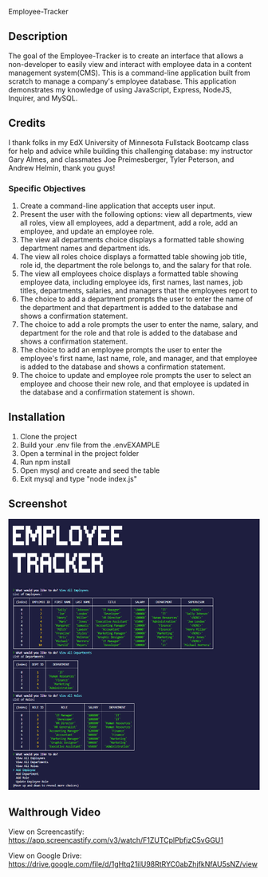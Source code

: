 Employee-Tracker

## Description
The goal of the Employee-Tracker is to create an interface that allows a non-developer to easily view and interact with employee data in a content management system(CMS).  This is a command-line application built from scratch to manage a company's employee database.  This application demonstrates my knowledge of using JavaScript, Express, NodeJS, Inquirer, and MySQL.

## Credits

I thank folks in my EdX University of Minnesota Fullstack Bootcamp class for help and advice while building this challenging database: my instructor Gary Almes, and classmates Joe Preimesberger, Tyler Peterson, and Andrew Helmin, thank you guys!

### Specific Objectives
1. Create a command-line application that accepts user input.
2. Present the user with the following options: view all departments, view all roles, view all employees, add a department, add a role, add an employee, and update an employee role.
3. The view all departments choice displays a formatted table showing department names and department ids.
4. The view all roles choice displays a formatted table showing job title, role id, the department the role belongs to, and the salary for that role.
5. The view all employees choice displays a formatted table showing employee data, including employee ids, first names, last names, job titles, departments, salaries, and managers that the employees report to
6. The choice to add a department prompts the user to enter the name of the department and that department is added to the database and shows a confirmation statement.
7. The choice to add a role prompts the user to enter the name, salary, and department for the role and that role is added to the database and shows a confirmation statement.
8. The choice to add an employee prompts the user to enter the employee's first name, last name, role, and manager, and that employee is added to the database and shows a confirmation statement.
9. The choice to update and employee role prompts the user to select an employee and choose their new role, and that employee is updated in the database and a confirmation statement is shown.

## Installation
1. Clone the project
2. Build your .env file from the .envEXAMPLE
3. Open a terminal in the project folder
4. Run npm install
5. Open mysql and create and seed the table
6. Exit mysql and type "node index.js"

## Screenshot
![Employee Tracker Screenshot](image.png)



## Walthrough Video
View on Screencastify: https://app.screencastify.com/v3/watch/F1ZUTCplPbfjzC5vGGU1

View on Google Drive: https://drive.google.com/file/d/1gHtq21iIU98RtRYC0abZhjfkNfAU5sNZ/view
